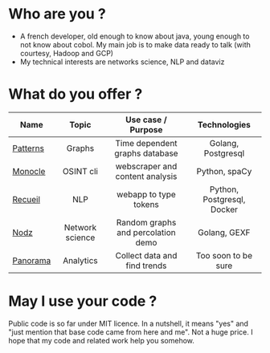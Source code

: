 # Who are you ? 

* A french developer, old enough to know about java, young enough to not know about cobol. My main job is to make data ready to talk (with courtesy, Hadoop and GCP)
* My technical interests are networks science, NLP and dataviz

# What do you offer ? 

|   Name   |   Topic  |  Use case / Purpose | Technologies |
|---    |:-:  |:-:  |:-:   |
| [Patterns](https://github.com/zefrenchwan/patterns) | Graphs | Time dependent graphs database | Golang, Postgresql |
| [Monocle](https://github.com/zefrenchwan/monocle) | OSINT cli | webscraper and content analysis | Python, spaCy |
| [Recueil](https://github.com/zefrenchwan/recueil) | NLP | webapp to type tokens | Python, Postgresql, Docker |
| [Nodz](https://github.com/zefrenchwan/nodz) | Network science | Random graphs and percolation  demo | Golang, GEXF |
| [Panorama](https://github.com/zefrenchwan/panorama) | Analytics | Collect data and find trends | Too soon to be sure |

# May I use your code ? 

Public code is so far under MIT licence. 
In a nutshell, it means "yes" and "just mention that base code came from here and me". Not a huge price. 
I hope that my code and related work help you somehow. 
